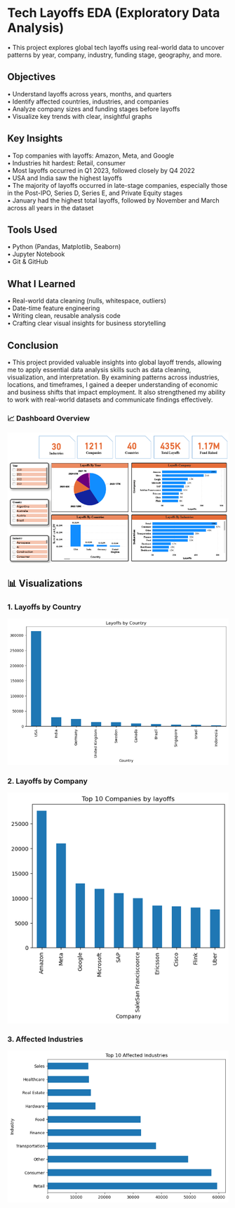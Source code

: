 # Tech Layoffs EDA (Exploratory Data Analysis)

• This project explores global tech layoffs using real-world data to uncover patterns by year, company, industry, funding stage, geography, and more.

## Objectives

• Understand layoffs across years, months, and quarters  
• Identify affected countries, industries, and companies  
• Analyze company sizes and funding stages before layoffs  
• Visualize key trends with clear, insightful graphs

## Key Insights

• Top companies with layoffs: Amazon, Meta, and Google  
• Industries hit hardest: Retail, consumer  
• Most layoffs occurred in Q1 2023, followed closely by Q4 2022  
• USA and India saw the highest layoffs  
• The majority of layoffs occurred in late-stage companies, especially those in the Post-IPO, Series D, Series E, and Private Equity stages  
• January had the highest total layoffs, followed by November and March across all years in the dataset

## Tools Used

• Python (Pandas, Matplotlib, Seaborn)  
• Jupyter Notebook  
• Git & GitHub

## What I Learned

• Real-world data cleaning (nulls, whitespace, outliers)  
• Date-time feature engineering  
• Writing clean, reusable analysis code  
• Crafting clear visual insights for business storytelling

## Conclusion

• This project provided valuable insights into global layoff trends, allowing me to apply essential data analysis skills such as data cleaning, visualization, and interpretation. By examining patterns across industries, locations, and timeframes, I gained a deeper understanding of economic and business shifts that impact employment. It also strengthened my ability to work with real-world datasets and communicate findings effectively.


### 📈 Dashboard Overview
![Dashboard](tech_layoffs_data_analysis/Dashboards/Dashboard_preview.png)



## 📊 Visualizations

### 1. Layoffs by Country
![Layoffs by Country](tech_layoffs_data_analysis/Images/Layoffs_by_countries.png)

### 2. Layoffs by Company
![Layoffs by Company](tech_layoffs_data_analysis/Images/Layoffs_by_Company.png)

### 3. Affected Industries
![Affected Industries](tech_layoffs_data_analysis/Images/Affected_industries.png)

